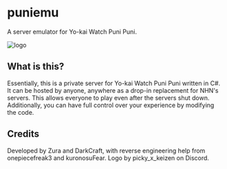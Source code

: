 # puniemu

A server emulator for Yo-kai Watch Puni Puni.

![logo](https://i.imgur.com/XU9wuP2.png)

## What is this?

Essentially, this is a private server for Yo-kai Watch Puni Puni written in C#. It can be hosted by anyone, anywhere as a drop-in replacement for NHN's servers. This allows everyone to play even after the servers shut down. Additionally, you can have full control over your experience by modifying the code.

## Credits

Developed by Zura and DarkCraft, with reverse engineering help from onepiecefreak3 and kuronosuFear. Logo by picky_x_keizen on Discord.
